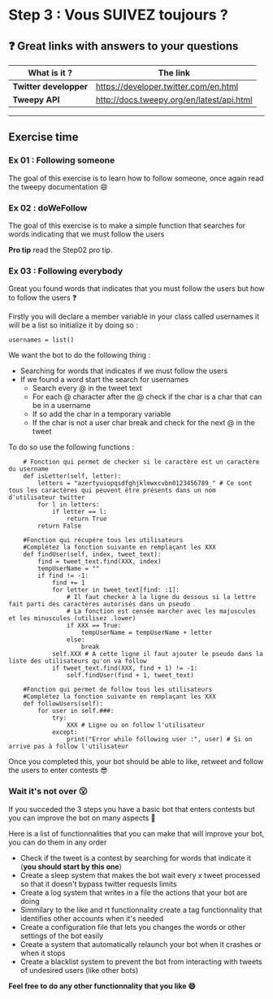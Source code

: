 # Step 3 : Vous SUIVEZ toujours ?

## :question: Great links with answers to your questions
What is it ? | The link
-------------|---------
**Twitter developper**|https://developer.twitter.com/en.html
**Tweepy API**|http://docs.tweepy.org/en/latest/api.html
---

## Exercise time

### Ex 01 : Following someone

The goal of this exercise is to learn how to follow someone, once again read the tweepy documentation :smile:

### Ex 02 : doWeFollow

The goal of this exercise is to make a simple function that searches for words indicating that we must follow the users

**Pro tip** read the Step02 pro tip.

### Ex 03 : Following everybody

Great you found words that indicates that you must follow the users but how to follow the users :question:

Firstly you will declare a member variable in your class called usernames it will be a list so initialize it by doing so :

```python3
usernames = list()
````
We want the bot to do the following thing :
* Searching for words that indicates if we must follow the users
* If we found a word start the search for usernames
    * Search every @ in the tweet text
    * For each @ character after the @ check if the char is a char that can be in a username
    * If so add the char in a temporary variable
    * If the char is not a user char break and check for the next @ in the tweet

To do so use the following functions :

```python3
    # Fonction qui permet de checker si le caractère est un caractère du username
    def isLetter(self, letter):
        letters = "azertyuiopqsdfghjklmwxcvbn0123456789_" # Ce sont tous les caractères qui peuvent être présents dans un nom d'utilisateur twitter
        for l in letters:
            if letter == l:
                return True
        return False

    #Fonction qui récupére tous les utilisateurs
    #Complétez la fonction suivante en remplaçant les XXX
    def findUser(self, index, tweet_text):
        find = tweet_text.find(XXX, index)
        tempUserName = ""
        if find != -1:
            find += 1
            for letter in tweet_text[find: :1]:
                # Il faut checker à la ligne du dessous si la lettre fait parti des caractères autorisés dans un pseudo
                # La fonction est censée marcher avec les majuscules et les minuscules (utilisez .lower)
                if XXX == True:
                    tempUserName = tempUserName + letter
                else:
                    break
            self.XXX # A cette ligne il faut ajouter le pseudo dans la liste des utilisateurs qu'on va follow
            if tweet_text.find(XXX, find + 1) != -1:
                self.findUser(find + 1, tweet_text)
    
    #Fonction qui permet de follow tous les utilisateurs
    #Complétez la fonction suivante en remplaçant les XXX  
    def followUsers(self):
        for user in self.###:
            try:
                XXX # Ligne ou on follow l'utilisateur
            except:
                print("Error while following user :", user) # Si on arrive pas à follow l'utilisateur
```

Once you completed this, your bot should be able to like, retweet and follow the users to enter contests :sunglasses:

### Wait it's not over :open_mouth:

If you succeded the 3 steps you have a basic bot that enters contests but you can improve the bot on many aspects :thinking:

Here is a list of functionnalities that you can make that will improve your bot, you can do them in any order

* Check if the tweet is a contest by searching for words that indicate it (**you should start by this one**)
* Create a sleep system that makes the bot wait every x tweet processed so that it doesn't bypass twitter requests limits
* Create a log system that writes in a file the actions that your bot are doing
* Simmilary to the like and rt functionnality create a tag functionnality that identifies other accounts when it's needed
* Create a configuration file that lets you changes the words or other settings of the bot easily
* Create a system that automatically relaunch your bot when it crashes or when it stops
* Create a blacklist system to prevent the bot from interacting with tweets of undesired users (like other bots)

**Feel free to do any other functionnality that you like :smile:**
